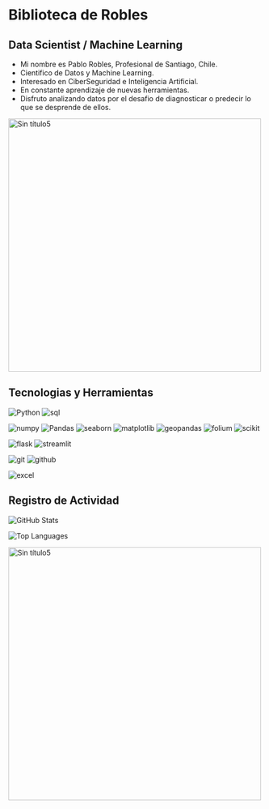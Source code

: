 # Biblioteca de Robles

## Data Scientist / Machine Learning

* Mi nombre es Pablo Robles, Profesional de Santiago, Chile.
* Cientifico de Datos y Machine Learning.
* Interesado en CiberSeguridad e Inteligencia Artificial.
* En constante aprendizaje de nuevas herramientas.
* Disfruto analizando datos por el desafio de diagnosticar o predecir lo que se desprende de ellos.



<img src="https://github.com/user-attachments/assets/c936e004-9616-4e28-905b-c70b3b809162" alt="Sin título5" width="500"/>



## Tecnologias y Herramientas

 ![Python](https://img.shields.io/badge/-Python-333333?style=flat&logo=Python)
  ![sql](https://img.shields.io/badge/-SQL-333333?style=flat&logo=postgresql)

  ![numpy](https://img.shields.io/badge/-Numpy-333333?style=flat&logo=numpy)
  ![Pandas](https://img.shields.io/badge/-Pandas-333333?style=flat&logo=pandas&logoColor=1572B6)
  ![seaborn](https://img.shields.io/badge/-Seaborn-333333?style=flat&logo=Seaborn)
  ![matplotlib](https://img.shields.io/badge/-Matplotlib-333333?style=flat&logo=matplotlib)
  ![geopandas](https://img.shields.io/badge/-Geopandas-333333?style=flat&logo=geopandas)
  ![folium](https://img.shields.io/badge/-Folium-333333?style=flat&logo=folium)
  ![scikit](https://img.shields.io/badge/-ScikitLearn-333333?style=flat&logo=scikit-learn)

  ![flask](https://img.shields.io/badge/-Flask-333333?style=flat&logo=flask)
  ![streamlit](https://img.shields.io/badge/-Streamlit-333333?style=flat&logo=streamlit)

  ![git](https://img.shields.io/badge/-Git-333333?style=flat&logo=git)
  ![github](https://img.shields.io/badge/-GitHub-333333?style=flat&logo=github)
  
  ![excel](https://img.shields.io/badge/-Excel-333333?style=flat&logo=excel) 
## Registro de Actividad

![GitHub Stats](https://github-readme-stats.vercel.app/api?username=PabloRoblesA&hide=stars,issues&theme=dark)

![Top Languages](https://github-readme-stats.vercel.app/api/top-langs?username=PabloRoblesA&layout=compact&langs_count=8&theme=dark)

<img src="https://github.com/user-attachments/assets/5ad71b33-89bb-45b4-9749-f460a713839c" alt="Sin título5" width="500"/>


